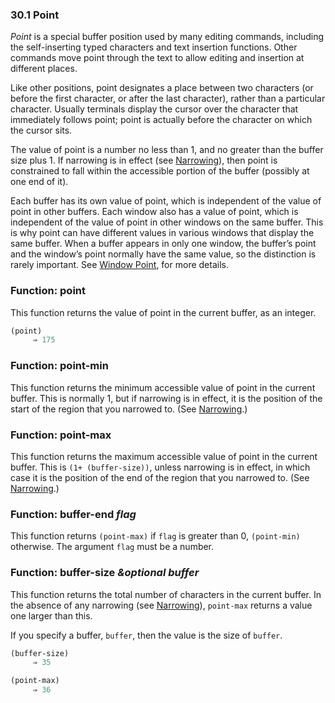 

### 30.1 Point

*Point* is a special buffer position used by many editing commands, including the self-inserting typed characters and text insertion functions. Other commands move point through the text to allow editing and insertion at different places.

Like other positions, point designates a place between two characters (or before the first character, or after the last character), rather than a particular character. Usually terminals display the cursor over the character that immediately follows point; point is actually before the character on which the cursor sits.

The value of point is a number no less than 1, and no greater than the buffer size plus 1. If narrowing is in effect (see [Narrowing](Narrowing.html)), then point is constrained to fall within the accessible portion of the buffer (possibly at one end of it).

Each buffer has its own value of point, which is independent of the value of point in other buffers. Each window also has a value of point, which is independent of the value of point in other windows on the same buffer. This is why point can have different values in various windows that display the same buffer. When a buffer appears in only one window, the buffer’s point and the window’s point normally have the same value, so the distinction is rarely important. See [Window Point](Window-Point.html), for more details.

### Function: **point**

This function returns the value of point in the current buffer, as an integer.

```lisp
(point)
     ⇒ 175
```

### Function: **point-min**

This function returns the minimum accessible value of point in the current buffer. This is normally 1, but if narrowing is in effect, it is the position of the start of the region that you narrowed to. (See [Narrowing](Narrowing.html).)

### Function: **point-max**

This function returns the maximum accessible value of point in the current buffer. This is `(1+ (buffer-size))`, unless narrowing is in effect, in which case it is the position of the end of the region that you narrowed to. (See [Narrowing](Narrowing.html).)

### Function: **buffer-end** *flag*

This function returns `(point-max)` if `flag` is greater than 0, `(point-min)` otherwise. The argument `flag` must be a number.

### Function: **buffer-size** *\&optional buffer*

This function returns the total number of characters in the current buffer. In the absence of any narrowing (see [Narrowing](Narrowing.html)), `point-max` returns a value one larger than this.

If you specify a buffer, `buffer`, then the value is the size of `buffer`.

```lisp
(buffer-size)
     ⇒ 35
```

```lisp
(point-max)
     ⇒ 36
```
